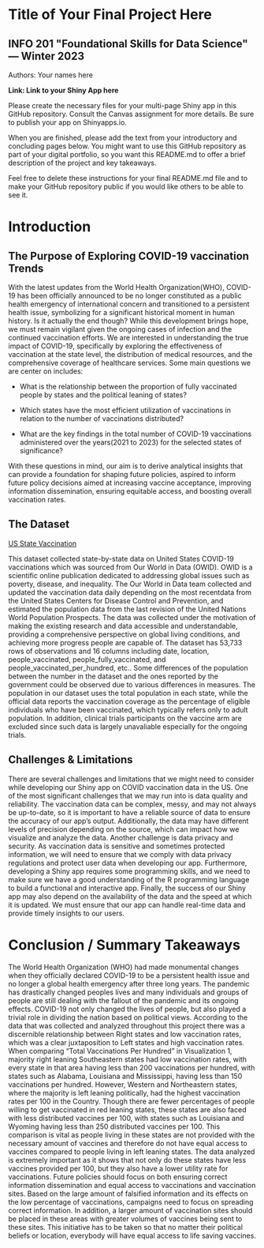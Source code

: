 # Title of Your Final Project Here 
## INFO 201 "Foundational Skills for Data Science" — Winter 2023

Authors: Your names here

**Link: Link to your Shiny App here**

Please create the necessary files for your multi-page Shiny app in this GitHub repository. Consult the Canvas assignment for more details. Be sure to publish your app on Shinyapps.io.

When you are finished, please add the text from your introductory and concluding pages below. You might want to use this GitHub repository as part of your digital portfolio, so you want this README.md to offer a brief description of the project and key takeaways.

Feel free to delete these instructions for your final README.md file and to make your GitHub repository public if you would like others to be able to see it. 

# Introduction


## The Purpose of Exploring COVID-19 vaccination Trends

With the latest updates from the World Health Organization(WHO), COVID-19 has been officially announced to be no longer constituted as a public health emergency of international concern and transitioned to a persistent health issue, symbolizing for a significant historical moment in human history. Is it actually the end though? While this development brings hope, we must remain vigilant given the ongoing cases of infection and the continued vaccination efforts. We are interested in understanding the true impact of COVID-19, specifically by exploring the effectiveness of vaccination at the state level, the distribution of medical resources, and the comprehensive coverage of healthcare services. Some main questions we are center on includes:

- What is the relationship between the proportion of fully vaccinated people by states and the political leaning of states?

- Which states have the most efficient utilization of vaccinations in relation to the number of vaccinations distributed?

- What are the key findings in the total number of COVID-19 vaccinations administered over the years(2021 to 2023) for the selected states of significance?

With these questions in mind, our aim is to derive analytical insights that can provide a foundation for shaping future policies, aspired to inform future policy decisions aimed at increasing vaccine acceptance, improving information dissemination, ensuring equitable access, and boosting overall vaccination rates.


## The Dataset
[US State Vaccination](https://data.world/ourworldindata/covid-19-vaccinations/workspace/file?filename=us_state_vaccinations.csv)

This dataset collected state-by-state data on United States COVID-19 vaccinations which was sourced from Our World in Data (OWID). OWID is a scientific online publication dedicated to addressing global issues such as poverty, disease, and inequality. The Our World in Data team collected and updated the vaccination data daily depending on the most recentdata from the United States Centers for Disease Control and Prevention, and estimated the population data from the last revision of the United Nations World Population Prospects. The data was collected under the motivation of making the existing research and data accessible and understandable, providing a comprehensive perspective on global living conditions, and achieving more progress people are capable of. The dataset has 53,733 rows of observations and 16 columns including date, location, people_vaccinated, people_fully_vaccinated, and people_vaccinated_per_hundred, etc.. Some differences of the population between the number in the dataset and the ones reported by the government could be observed due to various differences in measures. The population in our dataset uses the total population in each state, while the official data reports the vaccination coverage as the percentage of eligible individuals who have been vaccinated, which typically refers only to adult population. In addition, clinical trials participants on the vaccine arm are excluded since such data is largely unavaliable especially for the ongoing trials.


## Challenges & Limitations

There are several challenges and limitations that we might need to consider while developing our Shiny app on COVID vaccination data in the US. One of the most significant challenges that we may run into is data quality and reliability. The vaccination data can be complex, messy, and may not always be up-to-date, so it is important to have a reliable source of data to ensure the accuracy of our app’s output. Additionally, the data may have different levels of precision depending on the source, which can impact how we visualize and analyze the data. Another challenge is data privacy and security. As vaccination data is sensitive and sometimes protected information, we will need to ensure that we comply with data privacy regulations and protect user data when developing our app. Furthermore, developing a Shiny app requires some programming skills, and we need to make sure we have a good understanding of the R programming language to build a functional and interactive app. Finally, the success of our Shiny app may also depend on the availability of the data and the speed at which it is updated. We must ensure that our app can handle real-time data and provide timely insights to our users.



# Conclusion / Summary Takeaways

The World Health Organization (WHO) had made monumental changes when they officially declared COVID-19 to be a persistent health issue and no longer a global health emergency after three long years. The pandemic has drastically changed peoples lives and many individuals and groups of people are still dealing with the fallout of the pandemic and its ongoing effects. COVID-19 not only changed the lives of people, but also played a trivial role in dividing the nation based on political views. 
According to the data that was collected and analyzed throughout this project there was a discernible relationship between Right states and low vaccination rates, which was a clear juxtaposition to Left states and high vaccination rates. When comparing “Total Vaccinations Per Hundred” in Visualization 1, majority right leaning Southeastern states had low vaccination rates, with every state in that area having less than 200 vaccinations per hundred, with states such as Alabama, Louisiana and Mississippi, having less than 150 vaccinations per hundred. However, Western and Northeastern states, where the majority is left leaning politically, had the highest vaccination rates per 100 in the Country. Though there are fewer percentages of people willing to get vaccinated in red leaning states, these states are also faced with less distributed vaccines per 100, with states such as Louisiana and Wyoming having less than 250 distributed vaccines per 100. 
This comparison is vital as people living in these states are not provided with the necessary amount of vaccines and therefore do not have equal access to vaccines compared to people living in left leaning states. The data analyzed is extremely important as it shows that not only do these states have less vaccines provided per 100, but they also have a lower utility rate for vaccinations. Future policies should focus on both ensuring correct information dissemination and equal access to vaccinations and vaccination sites. Based on the large amount of falsified information and its effects on the low percentage of vaccinations, campaigns need to focus on spreading correct information. In addition, a larger amount of vaccination sites should be placed in these areas with greater volumes of vaccines being sent to these sites. This initiative has to be taken so that no matter their political beliefs or location, everybody will have equal access to life saving vaccines.

